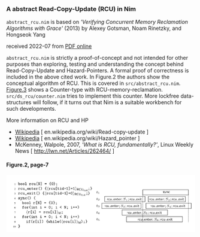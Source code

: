
### A abstract Read-Copy-Update (RCU) in Nim

`abstract_rcu.nim` is based on _'Verifying Concurrent Memory Reclamation Algorithms with Grace'_ (2013) by Alexey Gotsman, Noam Rinetzky, and Hongseok Yang

received 2022-07 from [PDF online](https://software.imdea.org/~gotsman/papers/recycling-esop13-ext.pdf)


`abstract_rcu.nim` is strictly a proof-of-concept and not intended for other purposes than exploring, testing and understanding the concept behind Read-Copy-Update and Hazard-Pointers. A formal proof of correctness is included in the above cited work.
In Figure.2 the authors show the conceptual algorithm of RCU. This is covered in `src/abstract_rcu.nim`.<br>
[Figure.3](src/ds_rcu/counter.md) shows a Counter-type with RCU-memory-reclamation. `src/ds_rcu/counter.nim` tries to implement this counter. More lockfree data-structures will follow, if it turns out that Nim is a suitable workbench for such developments.

More information on RCU and HP
  - [Wikipedia]( https://en.wikipedia.org/wiki/Read-copy-update) [ en.wikipedia.org/wiki/Read-copy-update ]
  - [Wikipedia](https://en.wikipedia.org/wiki/Hazard_pointer) [ en.wikipedia.org/wiki/Hazard_pointer ]
  - McKenney, Walpole, 2007, _'What is RCU, fundamentally?'_, Linux Weekly News [ http://lwn.net/Articles/262464/ ]

#### Figure.2, page-7

![Figure 2, page 7!](assets/abstract_rcu_figure_2.png)
